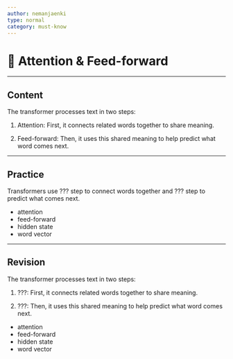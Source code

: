 ```yaml
---
author: nemanjaenki
type: normal
category: must-know
---
```


# 🧠 Attention & Feed-forward

---

## Content

The transformer processes text in two steps:

1. Attention: First, it connects related words together to share meaning.

2. Feed-forward: Then, it uses this shared meaning to help predict what word comes next.

---

## Practice

Transformers use ??? step to connect words together and ??? step to predict what comes next.

- attention
- feed-forward
- hidden state
- word vector

---

## Revision

The transformer processes text in two steps:

1. ???: First, it connects related words together to share meaning.

2. ???: Then, it uses this shared meaning to help predict what word comes next.

- attention
- feed-forward
- hidden state
- word vector
